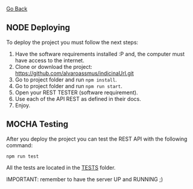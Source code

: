[Go Back](https://github.com/alvaroassmus/indicinaUrl#readme)

## NODE Deploying

To deploy the project you must follow the next steps:

1. Have the software requirements installed :P and, the computer must have access to the internet.
2. Clone or download the project: https://github.com/alvaroassmus/indicinaUrl.git
3. Go to project folder and run `npm install`.
4. Go to project folder and run `npm run start`.
5. Open your REST TESTER (software requirement).
6. Use each of the API REST as defined in their docs.
7. Enjoy.

## MOCHA Testing

After you deploy the project you can test the REST API with the following command:

`npm run test`

All the tests are located in the <a href="https://github.com/alvaroassmus/indicinaUrl/blob/master/src/test" target="_blank">TESTS</a> folder.

IMPORTANT: remember to have the server UP and RUNNING ;)